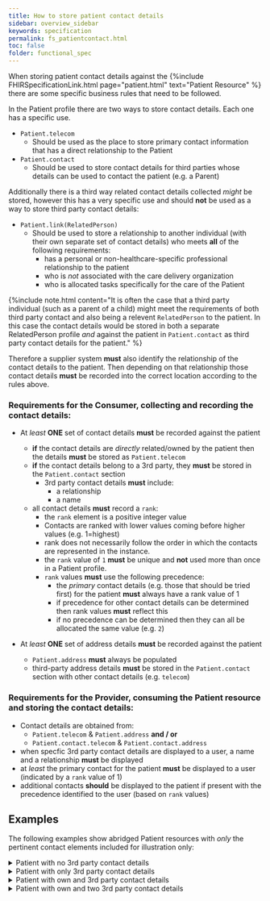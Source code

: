 ```yaml
---
title: How to store patient contact details
sidebar: overview_sidebar
keywords: specification
permalink: fs_patientcontact.html
toc: false
folder: functional_spec
---
```



When storing patient contact details against the {%include FHIRSpecificationLink.html page="patient.html" text="Patient Resource" %} there are some specific business rules that need to be followed.

In the Patient profile there are two ways to store contact details. Each one has a specific use. 

* ```Patient.telecom``` 
  - Should be used as the place to store primary contact information that has a direct relationship to the Patient
* ```Patient.contact``` 
  - Should be used to store contact details for third parties whose details can be used to contact the patient (e.g. a Parent)

Additionally there is a third way related contact details collected *might* be stored, however this has a very specific use and should **not** be used as a way to store third party contact details:

* ```Patient.link(RelatedPerson)``` 
  - Should be used to store a relationship to another individual (with their own separate set of contact details) who meets **all** of the following requirements: 
    - has a personal or non-healthcare-specific professional relationship to the patient
    - who is *not* associated with the care delivery organization
    - who is allocated tasks specifically for the care of the Patient

{%include note.html content="It is often the case that a third party individual (such as a parent of a child) might meet the requirements of both third party contact and also being a relevent ```RelatedPerson``` to the patient. In this case the contact details would be stored in both a separate RelatedPerson profile *and* against the patient in ```Patient.contact``` as third party contact details for the patient." %}

Therefore a supplier system **must** also identify the relationship of the contact details to the patient. Then depending on that relationship those contact details **must** be recorded into the correct location according to the rules above.

### Requirements for the Consumer, collecting and recording the contact details:

* At *least* **ONE** set of contact details **must** be recorded against the patient
  * **if** the contact details are *directly* related/owned by the patient then the details **must** be stored as ```Patient.telecom```
  * **if** the contact details belong to a 3rd party, they **must** be stored in the ```Patient.contact``` section
    * 3rd party contact details **must** include: 
      * a relationship
      * a name      
  * all contact details **must** record a ```rank```:
    * the ```rank``` element is a positive integer value
    * Contacts are ranked with lower values coming before higher values (e.g. 1=highest)
    * rank does not necessarily follow the order in which the contacts are represented in the instance.
    * the ```rank``` value of ```1``` **must** be unique and **not** used more than once in a Patient profile.
    * ```rank``` values **must** use the following precedence:
      * the *primary* contact details (e.g. those that should be tried first) for the patient **must** always have a rank value of 1
      * if precedence for other contact details can be determined then rank values **must** reflect this
      * if no precedence can be determined then they can all be allocated the same value (e.g. ```2```)
  
* At *least* **ONE** set of address details **must** be recorded against the patient
  * ```Patient.address``` **must** always be populated
  * third-party address details **must** be stored in the ```Patient.contact``` section with other contact details (e.g. ```telecom```)


### Requirements for the Provider, consuming the Patient resource and storing the contact details:

* Contact details are obtained from: 
  * ```Patient.telecom``` & ```Patient.address``` 
  **and / or** 
  *  ```Patient.contact.telecom``` & ```Patient.contact.address```
* when specfic 3rd party contact details are displayed to a user, a name and a relationship **must** be displayed
* at *least* the primary contact for the patient **must** be displayed to a user (indicated by a ```rank``` value of 1)
* additional contacts **should** be displayed to the patient if present with the precedence identified to the user (based on ```rank``` values)

## Examples

The following examples show abridged Patient resources with *only* the pertinent contact elements included for illustration only:

<details>
  <summary markdown="span">Patient with no 3rd party contact details</summary>
  {% highlight json %}
  {
    "resourceType": "Patient",
    <-snip->
    "telecom": [
        {
            "system": "phone",
            "value": "01234 567 890",
            "use": "home",
            "rank": 1
        }
    ],
    <-snip->  
    "address": [
        {
            "use": "home",
            "text": "123 High Street, Leeds LS1 4HR",
            "line": [
                "123 High Street",
                "Leeds"
            ],
            "city": "Leeds",
            "postalCode": "LS1 4HR"
        }
    ],
    <-snip->
  }
  {% endhighlight %}
</details>
      
<details>
  <summary markdown="span">Patient with only 3rd party contact details</summary>
  {% highlight json %}
  {
    "resourceType": "Patient",
    <-snip->
      "address": [
        {
            "use": "home",
            "text": "123 High Street, Leeds LS1 4HR",
            "line": [
                "123 High Street",
                "Leeds"
            ],
            "city": "Leeds",
            "postalCode": "LS1 4HR",           
        }
      ],
      <-snip->
      "contact": [
        {
          "relationship": [
            {
              "coding": [
                {
                  "system": "http://hl7.org/fhir/v2/0131",
                  "code": "N"
                }
              ]
            }
          ],
          "name": {
            "family": "Smith",            
            "given": [
              "Jane"
            ]
          },
          "telecom": [
            {
              "system": "phone",
              "value": "01234 567 890",
              "rank": 1
            }
          ],
          "address": {
            "use": "home",
            "text": "123 High Street, Leeds LS1 4HR",
            "line": [
                "123 High Street",
                "Leeds"
            ],
            "city": "Leeds",
            "postalCode": "LS1 4HR"
            }
          },
          "gender": "female",          
      }
    ],     
    <-snip->
  }
  {% endhighlight %}
</details>

<details>
  <summary markdown="span">Patient with own and 3rd party contact details</summary>
  {% highlight json %}
  {
    "resourceType": "Patient",
    <-snip->
    "telecom": [
        {
            "system": "phone",
            "value": "01234 567 890",
            "use": "home",
            "rank": 1
        }
     ],
     "address": [
        {
            "use": "home",
            "text": "123 High Street, Leeds LS1 4HR",
            "line": [
                "123 High Street",
                "Leeds"
            ],
            "city": "Leeds",
            "postalCode": "LS1 4HR"
        }
      ],
      <-snip->
      "contact": [
        {
          "relationship": [
            {
              "coding": [
                {
                  "system": "http://hl7.org/fhir/v2/0131",
                  "code": "N"
                }
              ]
            }
          ],
          "name": {
            "family": "Smith",            
            "given": [
              "Jane"
            ]
          },
          "telecom": [
            {
              "system": "phone",
              "value": "01234 056 789"
              "rank": 2
            }
          ],
          "address": {
            "use": "home",
            "text": "123 High Street, Leeds LS1 4HR",
            "line": [
                "123 High Street",
                "Leeds"
            ],
            "city": "Leeds",
            "postalCode": "LS1 4HR"
            }
          },
          "gender": "female",          
      }
    ],     
    <-snip->
  }
  {% endhighlight %}
</details>

<details>
  <summary markdown="span">Patient with own and two 3rd party contact details</summary>
  {% highlight json %}
  {
    "resourceType": "Patient",
    <-snip->
    "telecom": [
        {
            "system": "phone",
            "value": "01234 567 890",
            "use": "home",
            "rank": 1
        }
     ],
     "address": [
        {
            "use": "home",
            "text": "123 High Street, Leeds LS1 4HR",
            "line": [
                "123 High Street",
                "Leeds"
            ],
            "city": "Leeds",
            "postalCode": "LS1 4HR"
        }
      ],
      <-snip->
      "contact": [
        {
          "relationship": [
            {
              "coding": [
                {
                  "system": "http://hl7.org/fhir/v2/0131",
                  "code": "N"
                }
              ]
            }
          ],
          "name": {
            "family": "Smith",            
            "given": [
              "Jane"
            ]
          },
          "telecom": [
            {
              "system": "phone",
              "value": "01234 056 789"
              "rank": 2
            }
          ],
          "address": {
            "use": "home",
            "text": "123 High Street, Leeds LS1 4HR",
            "line": [
                "123 High Street",
                "Leeds"
            ],
            "city": "Leeds",
            "postalCode": "LS1 4HR"
            }
          },
          "gender": "female",          
      },
      {
          "relationship": [
            {
              "coding": [
                {
                  "system": "http://hl7.org/fhir/v2/0131",
                  "code": "N"
                }
              ]
            }
          ],
          "name": {
            "family": "Smith",            
            "given": [
              "John"
            ]
          },
          "telecom": [
            {
              "system": "phone",
              "value": "01234 905 678"
              "rank": 2
            }
          ],
          "address": {
            "use": "home",
            "text": "123 High Street, Leeds LS1 4HR",
            "line": [
                "123 High Street",
                "Leeds"
            ],
            "city": "Leeds",
            "postalCode": "LS1 4HR"
            }
          },
          "gender": "male",          
      }  
    ],     
    <-snip->
  }
  {% endhighlight %}
</details>
